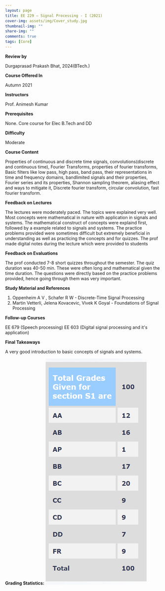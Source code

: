 ```yaml
---
layout: page
title: EE 229 – Signal Processing - I (2021)
cover-img: assets/img/Cover_study.jpg
thumbnail-img: ""
share-img: ""
comments: true
tags: [Core]
---
```


**Review by**

Durgaprasad Prakash Bhat, 2024(BTech.)

**Course Offered In**

Autumn 2021

**Instructors**

Prof. Animesh Kumar

**Prerequisites**

None. Core course for Elec B.Tech and DD

**Difficulty**

Moderate

**Course Content**

Properties of continuous and discrete time signals, convolutions(discrete and continuous time), Fourier Transforms, properties of fourier transforms, Basic filters like low pass, high pass, band pass, their representations in time and frequency domains, bandlimited signals and their properties, Fourier series and its properties, Shannon sampling theorem, aliasing effect and ways to mitigate it, Discrete fourier transform, circular convolution, fast fourier transform.
 
**Feedback on Lectures**

The lectures were moderately paced. The topics were explained very well. Most concepts were mathematical in nature with application in signals and systems. The mathematical construct of concepts were explaind first, followed by a example related to signals and systems. The practice problems provided were sometimes difficult but extremely beneficial in understanding as well as practicing the concepts and for quizzes. The prof made digital notes during the lecture which were provided to students

**Feedback on Evaluations**

The prof conducted 7-8 short quizzes throughout the semester. The quiz duration was 40-50 min. These were often long and mathematical given the time duration. The questions were directly based  on the practice problems provided, hence going through them was very important.

**Study Material and References**

1. Oppenheim A V , Schafer R W - Discrete-Time Signal Processing 
2. Martin Vetterli, Jelena Kovacevic, Vivek K Goyal - Foundations of Signal Processing 

**Follow-up Courses**

EE 679 (Speech processing)
EE 603 (Digital signal processing and it's application)

**Final Takeaways**

A very good introduction to basic concepts of signals and systems. 

**Grading Statistics:**
![Grades](229_grades.png)
